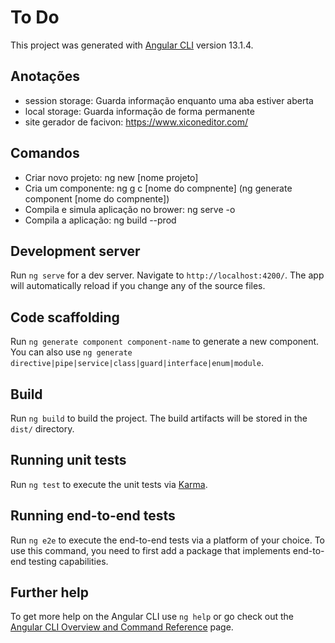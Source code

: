 # To Do

This project was generated with [Angular CLI](https://github.com/angular/angular-cli) version 13.1.4.
## Anotações
- session storage: Guarda informação enquanto uma aba estiver aberta
- local storage: Guarda informação de forma permanente
- site gerador de facivon: https://www.xiconeditor.com/
## Comandos
- Criar novo projeto: ng new [nome projeto]
- Cria um componente: ng g c [nome do compnente] (ng generate component [nome do compnente])
- Compila e simula aplicação no brower: ng serve -o
- Compila a aplicação: ng build --prod
 
## Development server

Run `ng serve` for a dev server. Navigate to `http://localhost:4200/`. The app will automatically reload if you change any of the source files.

## Code scaffolding

Run `ng generate component component-name` to generate a new component. You can also use `ng generate directive|pipe|service|class|guard|interface|enum|module`.

## Build

Run `ng build` to build the project. The build artifacts will be stored in the `dist/` directory.

## Running unit tests

Run `ng test` to execute the unit tests via [Karma](https://karma-runner.github.io).

## Running end-to-end tests

Run `ng e2e` to execute the end-to-end tests via a platform of your choice. To use this command, you need to first add a package that implements end-to-end testing capabilities.

## Further help

To get more help on the Angular CLI use `ng help` or go check out the [Angular CLI Overview and Command Reference](https://angular.io/cli) page.
